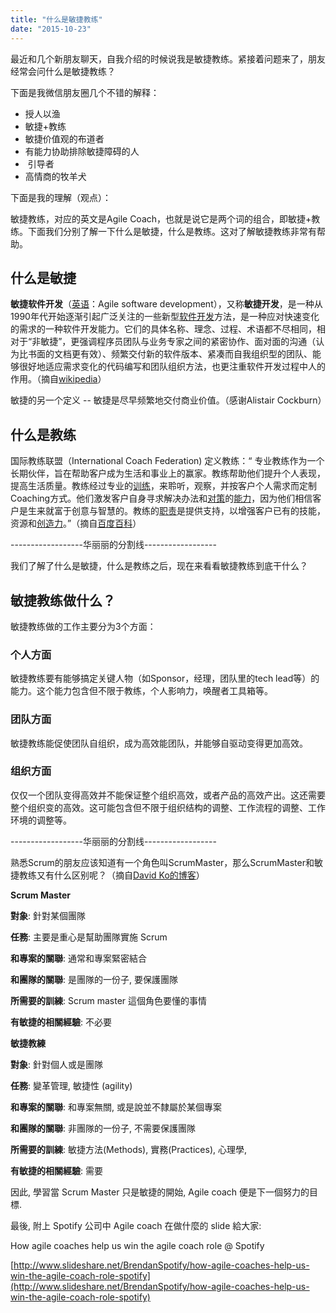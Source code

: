 ```yaml
---
title: "什么是敏捷教练"
date: "2015-10-23"
---
```


最近和几个新朋友聊天，自我介绍的时候说我是敏捷教练。紧接着问题来了，朋友经常会问什么是敏捷教练？

下面是我微信朋友圈几个不错的解释：

- 授人以渔
- 敏捷+教练
- 敏捷价值观的布道者
- 有能力协助排除敏捷障碍的人
-  引导者
- 高情商的牧羊犬

下面是我的理解（观点）：

敏捷教练，对应的英文是Agile Coach，也就是说它是两个词的组合，即敏捷+教练。下面我们分别了解一下什么是敏捷，什么是教练。这对了解敏捷教练非常有帮助。

## 什么是敏捷

**敏捷软件开发**（[英语](https://zh.wikipedia.org/wiki/%E8%8B%B1%E8%AF%AD "英语")：Agile software development），又称**敏捷开发**，是一种从1990年代开始逐渐引起广泛关注的一些新型[软件开发](https://zh.wikipedia.org/wiki/%E8%BD%AF%E4%BB%B6%E5%BC%80%E5%8F%91 "软件开发")方法，是一种应对快速变化的需求的一种软件开发能力。它们的具体名称、理念、过程、术语都不尽相同，相对于“非敏捷”，更强调程序员团队与业务专家之间的紧密协作、面对面的沟通（认为比书面的文档更有效）、频繁交付新的软件版本、紧凑而自我组织型的团队、能够很好地适应需求变化的代码编写和团队组织方法，也更注重软件开发过程中人的作用。（摘自[wikipedia](https://zh.wikipedia.org/wiki/%E6%95%8F%E6%8D%B7%E8%BD%AF%E4%BB%B6%E5%BC%80%E5%8F%91)）

敏捷的另一个定义 -- 敏捷是尽早频繁地交付商业价值。（感谢Alistair Cockburn）

## 什么是教练

国际教练联盟（International Coach Federation) 定义教练：“ 专业教练作为一个长期伙伴，旨在帮助客户成为生活和事业上的赢家。教练帮助他们提升个人表现，提高生活质量。教练经过专业的[训练](http://baike.baidu.com/subview/863276/11138814.htm)，来聆听，观察，并按客户个人需求而定制Coaching方式。他们激发客户自身寻求解决办法和[对策](http://baike.baidu.com/view/204812.htm)的[能力](http://baike.baidu.com/subview/41286/8049822.htm)，因为他们相信客户是生来就富于创意与智慧的。教练的[职责](http://baike.baidu.com/view/66458.htm)是提供支持，以增强客户已有的技能，资源和[创造力](http://baike.baidu.com/subview/115802/5077896.htm)。”（摘自[百度百科](http://baike.baidu.com/item/%E6%95%99%E7%BB%83/5462026)）

\------------------华丽丽的分割线------------------

我们了解了什么是敏捷，什么是教练之后，现在来看看敏捷教练到底干什么？

## 敏捷教练做什么？

敏捷教练做的工作主要分为3个方面：

### 个人方面

敏捷教练要有能够搞定关键人物（如Sponsor，经理，团队里的tech lead等）的能力。这个能力包含但不限于教练，个人影响力，唤醒者工具箱等。

### 团队方面

敏捷教练能促使团队自组织，成为高效能团队，并能够自驱动变得更加高效。

### 组织方面

仅仅一个团队变得高效并不能保证整个组织高效，或者产品的高效产出。这还需要整个组织变的高效。这可能包含但不限于组织结构的调整、工作流程的调整、工作环境的调整等。

\------------------华丽丽的分割线------------------

熟悉Scrum的朋友应该知道有一个角色叫ScrumMaster，那么ScrumMaster和敏捷教练又有什么区别呢？（摘自[David Ko的博客](http://kojenchieh.pixnet.net/blog/post/423373439-%E6%95%8F%E6%8D%B7%E6%95%99%E7%B7%B4%E5%92%8C-scrum-master-%E6%9C%89%E4%BB%80%E9%BA%BC%E4%B8%8D%E5%90%8C%3F)）

**Scrum Master**

**對象**: 針對某個團隊

**任務**: 主要是重心是幫助團隊實施 Scrum

**和專案的關聯**: 通常和專案緊密結合

**和團隊的關聯**: 是團隊的一份子, 要保護團隊

**所需要的訓練**: Scrum master 這個角色要懂的事情

**有敏捷的相關經驗**: 不必要

**敏捷教練**

**對象**: 針對個人或是團隊

**任務**: 變革管理, 敏捷性 (agility)

**和專案的關聯**: 和專案無關, 或是說並不隸屬於某個專案

**和團隊的關聯**: 非團隊的一份子, 不需要保護團隊

**所需要的訓練**: 敏捷方法(Methods), 實務(Practices), 心理學,

**有敏捷的相關經驗**: 需要

因此, 學習當 Scrum Master 只是敏捷的開始, Agile coach 便是下一個努力的目標.

最後, 附上 Spotify 公司中 Agile coach 在做什麼的 slide 給大家:

How agile coaches help us win the agile coach role @ Spotify

[http://www.slideshare.net/BrendanSpotify/how-agile-coaches-help-us-win-the-agile-coach-role-spotify](http://www.slideshare.net/BrendanSpotify/how-agile-coaches-help-us-win-the-agile-coach-role-spotify)
